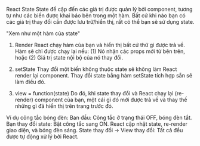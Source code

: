 React State
State đề cập đến các giá trị được quản lý bởi component, 
tương tự như các biến được khai báo bên trong một hàm. 
Bất cứ khi nào bạn có các giá trị thay đổi cần được lưu trữ/hiển thị, rất có thể bạn sẽ sử dụng state.

"Xem như một hàm của state"

01. Render
React chạy hàm của bạn và hiển thị bất cứ thứ gì được trả về.
Hàm sẽ chỉ được chạy lại nếu:
(1) Nó nhận các props mới từ bên trên, hoặc
(2) Giá trị state nội bộ của nó thay đổi.

02. setState
Thay đổi một biến không thuộc state sẽ không làm React render lại component.
Thay đổi state bằng hàm setState tích hợp sẵn sẽ làm điều đó.

03. view = function(state)
Do đó, khi state thay đổi và React chạy lại (re-render) component của bạn, một cái gì đó mới được trả về và thay thế những gì đã hiển thị trên trang trước đó.

Ví dụ công tắc bóng đèn:
Ban đầu: Công tắc ở trạng thái OFF, bóng đèn tắt.
Bạn thay đổi state: Bật công tắc sang ON.
React cập nhật state, re-render giao diện, và bóng đèn sáng.
State thay đổi → View thay đổi: Tất cả đều được tự động xử lý bởi React.
